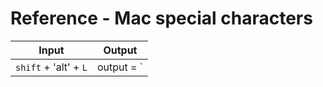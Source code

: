 # Reference - Mac special characters

| Input                      |  Output       |
| ------------------------ | --------------- |
| `shift` + 'alt' + `L`   | output =  `|` |
